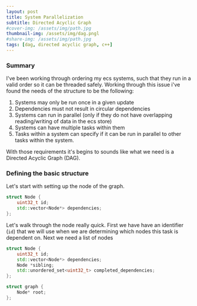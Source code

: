 ```yaml
---
layout: post
title: System Parallelization
subtitle: Directed Acyclic Graph
#cover-img: /assets/img/path.jpg
thumbnail-img: /assets/img/dag.pngl
#share-img: /assets/img/path.jpg
tags: [dag, directed acyclic graph, c++]
---
```


### Summary
I've been working through ordering my ecs systems, such that they run in a valid order so it can be threaded safely.  Working through this issue i've found the needs of the structure to be the following:
1. Systems may only be run once in a given update
2. Dependencies must not result in circular dependencies
3. Systems can run in parallel (only if they do not have overlapping reading/writing of data in the ecs store)
4. Systems can have multiple tasks within them
5. Tasks within a system can specify if it can be run in parallel to other tasks within the system.

With those requirements it's begins to sounds like what we need is a Directed Acyclic Graph (DAG).

### Defining the basic structure

Let's start with setting up the node of the graph. 

```c++
struct Node {
	uint32_t id;
	std::vector<Node*> dependencies;
};
```

Let's walk through the node really quick. First we have have an identifier (`id`) that we will use when we are determining which nodes this task is dependent on. Next we need a list of nodes

```c++
struct Node {
	uint32_t id;
	std::vector<Node*> dependencies;
	Node *sibling;
	std::unordered_set<uint32_t> completed_dependencies;
};
```


```c++
struct graph {
	Node* root;
};
```